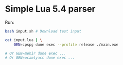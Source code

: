 # Simple Lua 5.4 parser

Run:

```sh
bash input.sh # Download test input

cat input.lua | \
    GEN=cpspg dune exec --profile release ./main.exe

# Or GEN=mehir dune exec ...
# Or GEN=ocamlyacc dune exec ...
```
